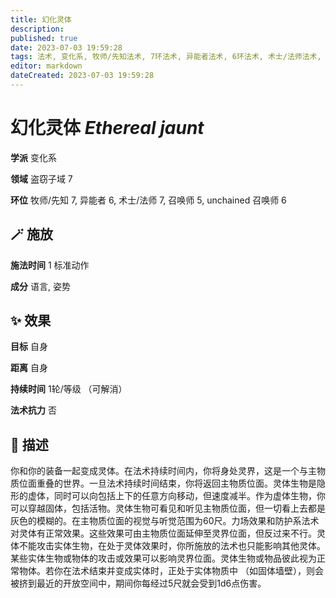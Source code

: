```yaml
---
title: 幻化灵体
description: 
published: true
date: 2023-07-03 19:59:28
tags: 法术, 变化系, 牧师/先知法术, 7环法术, 异能者法术, 6环法术, 术士/法师法术, 召唤师法术, 5环法术, unchained 召唤师法术, 盗窃子域
editor: markdown
dateCreated: 2023-07-03 19:59:28
---
```


# **幻化灵体** *Ethereal jaunt*

**学派** 变化系 

**领域** 盗窃子域 7

**环位** 牧师/先知 7, 异能者 6, 术士/法师 7, 召唤师 5, unchained 召唤师 6

## 🪄 施放

**施法时间** 1 标准动作

**成分** 语言, 姿势

## ✨ 效果 

**目标** 自身 

**距离** 自身  

**持续时间** 1轮/等级 （可解消） 

**法术抗力** 否

## 📖 描述

你和你的装备一起变成灵体。在法术持续时间内，你将身处灵界，这是一个与主物质位面重叠的世界。一旦法术持续时间结束，你将返回主物质位面。灵体生物是隐形的虚体，同时可以向包括上下的任意方向移动，但速度减半。作为虚体生物，你可以穿越固体，包括活物。灵体生物可看见和听见主物质位面，但一切看上去都是灰色的模糊的。在主物质位面的视觉与听觉范围为60尺。力场效果和防护系法术对灵体有正常效果。这些效果可由主物质位面延伸至灵界位面，但反过来不行。灵体不能攻击实体生物，在处于灵体效果时，你所施放的法术也只能影响其他灵体。某些实体生物或物体的攻击或效果可以影响灵界位面。灵体生物或物品彼此视为正常物体。若你在法术结束并变成实体时，正处于实体物质中 （如固体墙壁），则会被挤到最近的开放空间中，期间你每经过5尺就会受到1d6点伤害。
    